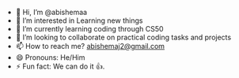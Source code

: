 - 👋 Hi, I’m @abishemaa
- 👀 I’m interested in Learning new things
- 🌱 I’m currently learning coding through CS50
- 💞️ I’m looking to collaborate on practical coding tasks and projects
- 📫 How to reach me? abishemaj2@gmail.com
- 😄 Pronouns: He/Him
- ⚡ Fun fact: We can do it 👍.

<!---
abishemaa/abishemaa is a ✨ special ✨ repository because its `README.md` (this file) appears on your GitHub profile.
You can click the Preview link to take a look at your changes.
--->

